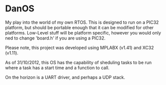 DanOS
=====

My play into the world of my own RTOS.  This is designed to run on a PIC32 platform, but should be portable enough that it can be modified for other platforms.  Low-Level stuff will be platform specific, however you would only ned to change 'board.h' if you are using a PIC32.

Please note, this project was developed using MPLABX (v1.41) and XC32 (v1.11).

As of 31/10/2012, this OS has the capability of sheduling tasks to be run where a task has a start time and a function to call.

On the horizon is a UART driver, and perhaps a UDP stack.
